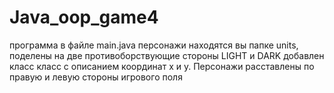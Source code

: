 # Java_oop_game4
программа в файле main.java 
персонажи находятся вы папке units, поделены на две противоборствующие стороны LIGHT и DARK
добавлен класс класс с описанием координат x и y. Персонажи расставлены по правую и левую стороны игрового поля
